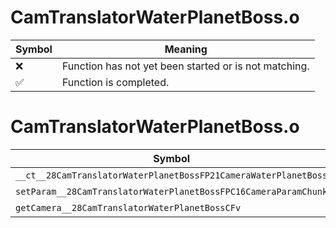 # CamTranslatorWaterPlanetBoss.o
| Symbol | Meaning 
| ------------- | ------------- 
| :x: | Function has not yet been started or is not matching. 
| :white_check_mark: | Function is completed. 


# CamTranslatorWaterPlanetBoss.o
| Symbol | Decompiled? |
| ------------- | ------------- |
| `__ct__28CamTranslatorWaterPlanetBossFP21CameraWaterPlanetBoss` | :white_check_mark: |
| `setParam__28CamTranslatorWaterPlanetBossFPC16CameraParamChunk` | :x: |
| `getCamera__28CamTranslatorWaterPlanetBossCFv` | :white_check_mark: |
